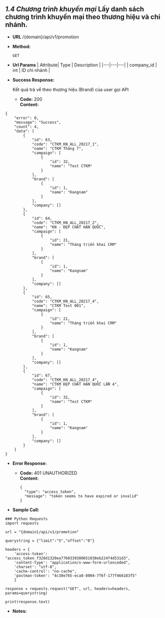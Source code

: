 
***1.4 Chương trình khuyến mại***
Lấy danh sách chương trình khuyến mại theo thương hiệu và chi nhánh.
----

* **URL**
    /{domain}/api/v1/promotion
  
* **Method:**

    `GET`

* **Url Params**
  | Attribute| Type | Description |
  |---|---|---|
  | company_id | int  | ID chi nhánh |


* **Success Response:**

    Kết quả trả về theo thương hiệu (Brand) của user gọi API
 
  * **Code:** 200 <br />
    **Content:** 
```
{
    "error": 0,
    "message": "Success",
    "count": 4,
    "data": [
        {
            "id": 63,
            "code": "CTKM_KN_ALL_20217_1",
            "name": "CTKM Tháng 7",
            "campaign": [
                {
                    "id": 32,
                    "name": "Test CTKM"
                }
            ],
            "brand": [
                {
                    "id": 1,
                    "name": "Kangnam"
                }
            ],
            "company": []
        },
        {
            "id": 64,
            "code": "CTKM_KN_ALL_20217_2",
            "name": "KN - ĐẸP CHẤT HÀN QUỐC",
            "campaign": [
                {
                    "id": 21,
                    "name": "Tháng triển khai CRM"
                }
            ],
            "brand": [
                {
                    "id": 1,
                    "name": "Kangnam"
                }
            ],
            "company": []
        },
        {
            "id": 65,
            "code": "CTKM_KN_ALL_20217_4",
            "name": "CTKM Test 001",
            "campaign": [
                {
                    "id": 21,
                    "name": "Tháng triển khai CRM"
                }
            ],
            "brand": [
                {
                    "id": 1,
                    "name": "Kangnam"
                }
            ],
            "company": []
        },
        {
            "id": 67,
            "code": "CTKM_KN_ALL_20217_4",
            "name": "CTKM ĐẸP CHẤT HÀN QUỐC LẦN 4",
            "campaign": [
                {
                    "id": 32,
                    "name": "Test CTKM"
                }
            ],
            "brand": [
                {
                    "id": 1,
                    "name": "Kangnam"
                }
            ],
            "company": []
        }
    ]
}
```
 
* **Error Response:**


  * **Code:** 401 UNAUTHORIZED <br />
    **Content:** 
    ```
    {
      "type": "access_token",
      "message": "token seems to have expired or invalid"
    }

    ```

* **Sample Call:**
``` buildoutcfg
### Python Requests
import requests

url = "{domain}/api/v1/promotion"

querystring = {"limit":"5","offset":"0"}

headers = {
    'access-token': "access_token_f328d1320ea7760339380651038eb224f4d531d3",
    'content-type': "application/x-www-form-urlencoded",
    'charset': "utf-8",
    'cache-control': "no-cache",
    'postman-token': "4c30e765-eca8-8004-7f6f-177f466183f5"
    }

response = requests.request("GET", url, headers=headers, params=querystring)

print(response.text)
```

* **Notes:**

